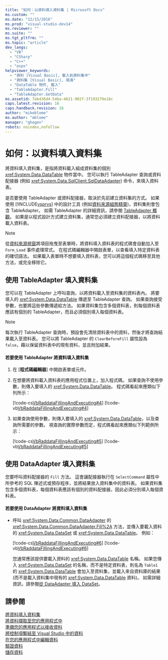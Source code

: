 ```yaml
---
title: "如何：以資料填入資料集 | Microsoft Docs"
ms.custom: ""
ms.date: "12/15/2016"
ms.prod: "visual-studio-dev14"
ms.reviewer: ""
ms.suite: ""
ms.tgt_pltfrm: ""
ms.topic: "article"
dev_langs: 
  - "VB"
  - "CSharp"
  - "C++"
  - "aspx"
helpviewer_keywords: 
  - "資料 [Visual Basic], 載入到資料集中"
  - "資料集 [Visual Basic], 填滿"
  - "DataTable 物件, 載入"
  - "TableAdapter.Fill"
  - "TableAdapter.GetData"
ms.assetid: 7ab436d4-54ba-4621-902f-3f193279e18c
caps.latest.revision: 16
caps.handback.revision: 16
author: "mikeblome"
ms.author: "mblome"
manager: "ghogen"
robots: noindex,nofollow
---
```

# 如何：以資料填入資料集
將資料填入資料集，是指將資料載入組成資料集的個別 <xref:System.Data.DataTable> 物件當中。  您可以執行 TableAdapter 查詢或資料配接器 \(例如 <xref:System.Data.SqlClient.SqlDataAdapter>\) 命令，來填入資料表。  
  
 是否要使用 TableAdapter 或資料配接器，取決於先前建立資料集的方式。  如果使用 [!INCLUDE[vsprvs](../code-quality/includes/vsprvs_md.md)] 中的設計工具 \(例如[資料來源組態精靈](../data-tools/media/data-source-configuration-wizard.png)\)，資料集則會包含 TableAdapter。  如需 TableAdapter 的詳細資訊，請參閱 [TableAdapter 概觀](../data-tools/tableadapter-overview.md)。  如果是以程式設計方式建立資料集，通常您必須建立資料配接器，以將資料載入資料表。  
  
> [!NOTE]
>  從[資料來源視窗](../Topic/Data%20Sources%20Window.md)將項目拖曳至表單時，將資料填入資料表的程式碼會自動加入至 `Form_Load` 事件處理常式。  在程式碼編輯器中開啟表單，以查看填入特定資料表的確切語法。  如果載入表單時不想要填入資料表，您可以將這個程式碼移至其他方法，或完全移除它。  
  
## 使用 TableAdapter 填入資料集  
 您可以在 TableAdapter 上呼叫查詢，以將資料載入至資料集的資料表內。  將要填入的 <xref:System.Data.DataTable> 傳遞至 TableAdapter 查詢。  如果查詢接受參數，也要將這些參數傳遞給方法。  如果資料集包含多個資料表，則每個資料表應該有個別的 TableAdapter，而且必須個別填入每個資料表。  
  
> [!NOTE]
>  每次執行 TableAdapter 查詢時，預設會先清除資料表中的資料，然後才將查詢結果載入至資料表。  您可以將 TableAdapter 的 `ClearBeforeFill` 屬性設為 `false`，藉以保留資料表中的現有資料，並且附加結果。  
  
#### 若要使用 TableAdapter 將資料填入資料集  
  
1.  在 \[**程式碼編輯器**\] 中開啟表單或元件。  
  
2.  在想要將資料載入資料表的應用程式位置上，加入程式碼。  如果查詢不使用參數，則傳入要填入的 <xref:System.Data.DataTable>。  程式碼看起來應類似下列所示：  
  
     [!code-cs[VbRaddataFillingAndExecuting#4](../data-tools/codesnippet/CSharp/how-to-fill-a-dataset-with-data_1.cs)]
     [!code-vb[VbRaddataFillingAndExecuting#4](../data-tools/codesnippet/VisualBasic/how-to-fill-a-dataset-with-data_1.vb)]  
  
3.  如果查詢使用參數，則傳入要填入的 <xref:System.Data.DataTable>，以及查詢所需要的參數。  視查詢的實際參數而定，程式碼看起來應類似下列範例所示：  
  
     [!code-cs[VbRaddataFillingAndExecuting#5](../data-tools/codesnippet/CSharp/how-to-fill-a-dataset-with-data_2.cs)]
     [!code-vb[VbRaddataFillingAndExecuting#5](../data-tools/codesnippet/VisualBasic/how-to-fill-a-dataset-with-data_2.vb)]  
  
## 使用 DataAdapter 填入資料集  
 您要呼叫資料配接器的 `Fill` 方法。  這會讓配接器執行在 `SelectCommand` 屬性中所參考的 SQL 陳述式或預存程序，並將結果放入資料集中的資料表。  如果資料集包含多個資料表，每個資料表應該有個別的資料配接器，因此必須分別填入每個資料表。  
  
#### 若要使用 DataAdapter 將資料填入資料集  
  
-   呼叫 <xref:System.Data.Common.DataAdapter> 的 <xref:System.Data.Common.DataAdapter.Fill%2A> 方法，並傳入要載入資料的 <xref:System.Data.DataSet> 或 <xref:System.Data.DataTable>。  例如：  
  
     [!code-cs[VbRaddataFillingAndExecuting#6](../data-tools/codesnippet/CSharp/how-to-fill-a-dataset-with-data_3.cs)]
     [!code-vb[VbRaddataFillingAndExecuting#6](../data-tools/codesnippet/VisualBasic/how-to-fill-a-dataset-with-data_3.vb)]  
  
     您通常應該提供要載入資料的 <xref:System.Data.DataTable> 名稱。  如果您傳入 <xref:System.Data.DataSet> 的名稱，而不是特定資料表，則名為 `Table1` 的 <xref:System.Data.DataTable> 會加入至資料集，並載入來自資料庫的結果 \(而不是載入資料集中現有的 <xref:System.Data.DataTable> 資料\)。  如需詳細資訊，請參閱[從 DataAdapter 填入 DataSet](../Topic/Populating%20a%20DataSet%20from%20a%20DataAdapter.md)。  
  
## 請參閱  
 [將資料填入資料集](../data-tools/fill-datasets-by-using-tableadapters.md)   
 [將資料擷取至您的應用程式中](../data-tools/fetching-data-into-your-application.md)   
 [準備您的應用程式以接收資料](../Topic/Preparing%20Your%20Application%20to%20Receive%20Data.md)   
 [將控制項繫結至 Visual Studio 中的資料](../data-tools/bind-controls-to-data-in-visual-studio.md)   
 [在您的應用程式中編輯資料](../data-tools/editing-data-in-your-application.md)   
 [驗證資料](../Topic/Validating%20Data.md)   
 [儲存資料](../data-tools/saving-data.md)